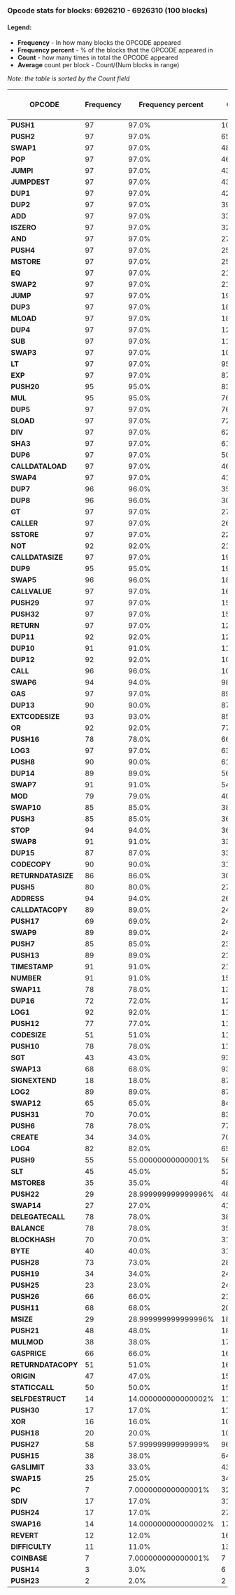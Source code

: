 

### Opcode stats for blocks: **6926210** - **6926310** (100 blocks)


#### Legend:
* **Frequency** - In how many blocks the OPCODE appeared
* **Frequency percent** - % of the blocks that the OPCODE appeared in
* **Count** - how many times in total the OPCODE appeared
* **Average** count per block - Count/(Num blocks in range)
    
*Note: the table is sorted by the Count field*

| OPCODE      | Frequency | Frequency percent | Count | Average count per block |
| ----------- | ----------- | ----------- | ----------- | ----------- |
| **PUSH1** | 97 | 97.0% | 1084207 | 10842.07 |
| **PUSH2** | 97 | 97.0% | 653799 | 6537.99 |
| **SWAP1** | 97 | 97.0% | 488874 | 4888.74 |
| **POP** | 97 | 97.0% | 461776 | 4617.76 |
| **JUMPI** | 97 | 97.0% | 431025 | 4310.25 |
| **JUMPDEST** | 97 | 97.0% | 430292 | 4302.92 |
| **DUP1** | 97 | 97.0% | 421486 | 4214.86 |
| **DUP2** | 97 | 97.0% | 392879 | 3928.79 |
| **ADD** | 97 | 97.0% | 336921 | 3369.21 |
| **ISZERO** | 97 | 97.0% | 322407 | 3224.07 |
| **AND** | 97 | 97.0% | 279389 | 2793.89 |
| **PUSH4** | 97 | 97.0% | 255429 | 2554.29 |
| **MSTORE** | 97 | 97.0% | 254654 | 2546.54 |
| **EQ** | 97 | 97.0% | 219784 | 2197.84 |
| **SWAP2** | 97 | 97.0% | 214564 | 2145.64 |
| **JUMP** | 97 | 97.0% | 190836 | 1908.36 |
| **DUP3** | 97 | 97.0% | 188715 | 1887.15 |
| **MLOAD** | 97 | 97.0% | 180315 | 1803.15 |
| **DUP4** | 97 | 97.0% | 126842 | 1268.42 |
| **SUB** | 97 | 97.0% | 119137 | 1191.37 |
| **SWAP3** | 97 | 97.0% | 106646 | 1066.46 |
| **LT** | 97 | 97.0% | 95784 | 957.84 |
| **EXP** | 97 | 97.0% | 87587 | 875.87 |
| **PUSH20** | 95 | 95.0% | 83438 | 834.38 |
| **MUL** | 95 | 95.0% | 76159 | 761.59 |
| **DUP5** | 97 | 97.0% | 76024 | 760.24 |
| **SLOAD** | 97 | 97.0% | 72813 | 728.13 |
| **DIV** | 97 | 97.0% | 62379 | 623.79 |
| **SHA3** | 97 | 97.0% | 61168 | 611.68 |
| **DUP6** | 97 | 97.0% | 50421 | 504.21 |
| **CALLDATALOAD** | 97 | 97.0% | 46717 | 467.17 |
| **SWAP4** | 97 | 97.0% | 41440 | 414.4 |
| **DUP7** | 96 | 96.0% | 35476 | 354.76 |
| **DUP8** | 96 | 96.0% | 30697 | 306.97 |
| **GT** | 97 | 97.0% | 27300 | 273.0 |
| **CALLER** | 97 | 97.0% | 26096 | 260.96 |
| **SSTORE** | 97 | 97.0% | 22130 | 221.3 |
| **NOT** | 92 | 92.0% | 21053 | 210.53 |
| **CALLDATASIZE** | 97 | 97.0% | 19998 | 199.98 |
| **DUP9** | 95 | 95.0% | 19158 | 191.58 |
| **SWAP5** | 96 | 96.0% | 18116 | 181.16 |
| **CALLVALUE** | 97 | 97.0% | 16740 | 167.4 |
| **PUSH29** | 97 | 97.0% | 15364 | 153.64 |
| **PUSH32** | 97 | 97.0% | 15263 | 152.63 |
| **RETURN** | 97 | 97.0% | 12699 | 126.99 |
| **DUP11** | 92 | 92.0% | 12552 | 125.52 |
| **DUP10** | 91 | 91.0% | 11663 | 116.63 |
| **DUP12** | 92 | 92.0% | 10472 | 104.72 |
| **CALL** | 96 | 96.0% | 10103 | 101.03 |
| **SWAP6** | 94 | 94.0% | 9881 | 98.81 |
| **GAS** | 97 | 97.0% | 8929 | 89.29 |
| **DUP13** | 90 | 90.0% | 8758 | 87.58 |
| **EXTCODESIZE** | 93 | 93.0% | 8511 | 85.11 |
| **OR** | 92 | 92.0% | 7779 | 77.79 |
| **PUSH16** | 78 | 78.0% | 6611 | 66.11 |
| **LOG3** | 97 | 97.0% | 6333 | 63.33 |
| **PUSH8** | 90 | 90.0% | 6158 | 61.58 |
| **DUP14** | 89 | 89.0% | 5647 | 56.47 |
| **SWAP7** | 91 | 91.0% | 5428 | 54.28 |
| **MOD** | 79 | 79.0% | 4051 | 40.51 |
| **SWAP10** | 85 | 85.0% | 3868 | 38.68 |
| **PUSH3** | 85 | 85.0% | 3686 | 36.86 |
| **STOP** | 94 | 94.0% | 3630 | 36.3 |
| **SWAP8** | 91 | 91.0% | 3316 | 33.16 |
| **DUP15** | 87 | 87.0% | 3314 | 33.14 |
| **CODECOPY** | 90 | 90.0% | 3189 | 31.89 |
| **RETURNDATASIZE** | 86 | 86.0% | 3091 | 30.91 |
| **PUSH5** | 80 | 80.0% | 2751 | 27.51 |
| **ADDRESS** | 94 | 94.0% | 2690 | 26.9 |
| **CALLDATACOPY** | 89 | 89.0% | 2429 | 24.29 |
| **PUSH17** | 69 | 69.0% | 2414 | 24.14 |
| **SWAP9** | 89 | 89.0% | 2402 | 24.02 |
| **PUSH7** | 85 | 85.0% | 2330 | 23.3 |
| **PUSH13** | 89 | 89.0% | 2195 | 21.95 |
| **TIMESTAMP** | 91 | 91.0% | 2156 | 21.56 |
| **NUMBER** | 91 | 91.0% | 1544 | 15.44 |
| **SWAP11** | 78 | 78.0% | 1339 | 13.39 |
| **DUP16** | 72 | 72.0% | 1275 | 12.75 |
| **LOG1** | 92 | 92.0% | 1157 | 11.57 |
| **PUSH12** | 77 | 77.0% | 1124 | 11.24 |
| **CODESIZE** | 51 | 51.0% | 1120 | 11.2 |
| **PUSH10** | 78 | 78.0% | 1103 | 11.03 |
| **SGT** | 43 | 43.0% | 937 | 9.37 |
| **SWAP13** | 68 | 68.0% | 936 | 9.36 |
| **SIGNEXTEND** | 18 | 18.0% | 878 | 8.78 |
| **LOG2** | 89 | 89.0% | 875 | 8.75 |
| **SWAP12** | 65 | 65.0% | 842 | 8.42 |
| **PUSH31** | 70 | 70.0% | 837 | 8.37 |
| **PUSH6** | 78 | 78.0% | 778 | 7.78 |
| **CREATE** | 34 | 34.0% | 707 | 7.07 |
| **LOG4** | 82 | 82.0% | 651 | 6.51 |
| **PUSH9** | 55 | 55.00000000000001% | 561 | 5.61 |
| **SLT** | 45 | 45.0% | 525 | 5.25 |
| **MSTORE8** | 35 | 35.0% | 488 | 4.88 |
| **PUSH22** | 29 | 28.999999999999996% | 481 | 4.81 |
| **SWAP14** | 27 | 27.0% | 410 | 4.1 |
| **DELEGATECALL** | 78 | 78.0% | 386 | 3.86 |
| **BALANCE** | 78 | 78.0% | 352 | 3.52 |
| **BLOCKHASH** | 70 | 70.0% | 319 | 3.19 |
| **BYTE** | 40 | 40.0% | 312 | 3.12 |
| **PUSH28** | 73 | 73.0% | 282 | 2.82 |
| **PUSH19** | 34 | 34.0% | 248 | 2.48 |
| **PUSH25** | 23 | 23.0% | 246 | 2.46 |
| **PUSH26** | 66 | 66.0% | 217 | 2.17 |
| **PUSH11** | 68 | 68.0% | 206 | 2.06 |
| **MSIZE** | 29 | 28.999999999999996% | 186 | 1.86 |
| **PUSH21** | 48 | 48.0% | 184 | 1.84 |
| **MULMOD** | 38 | 38.0% | 174 | 1.74 |
| **GASPRICE** | 66 | 66.0% | 167 | 1.67 |
| **RETURNDATACOPY** | 51 | 51.0% | 160 | 1.6 |
| **ORIGIN** | 47 | 47.0% | 155 | 1.55 |
| **STATICCALL** | 50 | 50.0% | 151 | 1.51 |
| **SELFDESTRUCT** | 14 | 14.000000000000002% | 111 | 1.11 |
| **PUSH30** | 17 | 17.0% | 110 | 1.1 |
| **XOR** | 16 | 16.0% | 106 | 1.06 |
| **PUSH18** | 20 | 20.0% | 103 | 1.03 |
| **PUSH27** | 58 | 57.99999999999999% | 96 | 0.96 |
| **PUSH15** | 38 | 38.0% | 64 | 0.64 |
| **GASLIMIT** | 33 | 33.0% | 43 | 0.43 |
| **SWAP15** | 25 | 25.0% | 34 | 0.34 |
| **PC** | 7 | 7.000000000000001% | 32 | 0.32 |
| **SDIV** | 17 | 17.0% | 31 | 0.31 |
| **PUSH24** | 17 | 17.0% | 27 | 0.27 |
| **SWAP16** | 14 | 14.000000000000002% | 17 | 0.17 |
| **REVERT** | 12 | 12.0% | 16 | 0.16 |
| **DIFFICULTY** | 11 | 11.0% | 13 | 0.13 |
| **COINBASE** | 7 | 7.000000000000001% | 7 | 0.07 |
| **PUSH14** | 3 | 3.0% | 6 | 0.06 |
| **PUSH23** | 2 | 2.0% | 2 | 0.02 |    
    